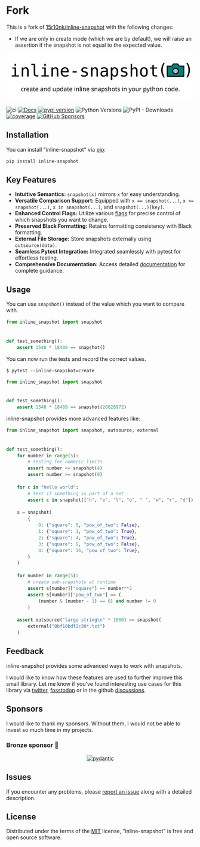 # Fork 

This is a fork of [15r10nk/inline-snapshot](https://github.com/15r10nk/inline-snapshot) with the following changes:
- If we are only in create mode (which we are by default), we will raise an assertion if the snapshot is not equal to the expected value.


<!-- -8<- [start:Header] -->

<p align="center">
  <a href="https://15r10nk.github.io/inline-snapshot/">
    <img src="https://raw.githubusercontent.com/15r10nk/inline-snapshot/main/docs/assets/logo.svg" width="500" alt="inline-snapshot">
  </a>
</p>

![ci](https://github.com/15r10nk/inline-snapshot/actions/workflows/ci.yml/badge.svg?branch=main)
[![Docs](https://img.shields.io/badge/docs-mkdocs-green)](https://15r10nk.github.io/inline-snapshot/)
[![pypi version](https://img.shields.io/pypi/v/inline-snapshot.svg)](https://pypi.org/project/inline-snapshot/)
![Python Versions](https://img.shields.io/pypi/pyversions/inline-snapshot)
![PyPI - Downloads](https://img.shields.io/pypi/dw/inline-snapshot)
[![coverage](https://img.shields.io/badge/coverage-100%25-blue)](https://15r10nk.github.io/inline-snapshot/contributing/#coverage)
[![GitHub Sponsors](https://img.shields.io/github/sponsors/15r10nk)](https://github.com/sponsors/15r10nk)

<!-- -8<- [end:Header] -->

## Installation

You can install "inline-snapshot" via [pip](https://pypi.org/project/pip/):

``` bash
pip install inline-snapshot
```

## Key Features

- **Intuitive Semantics:** `snapshot(x)` mirrors `x` for easy understanding.
- **Versatile Comparison Support:** Equipped with `x == snapshot(...)`, `x <= snapshot(...)`, `x in snapshot(...)`, and `snapshot(...)[key]`.
- **Enhanced Control Flags:** Utilize various [flags](https://15r10nk.github.io/inline-snapshot/pytest/) for precise control of which snapshots you want to change.
- **Preserved Black Formatting:** Retains formatting consistency with Black formatting.
- **External File Storage:** Store snapshots externally using `outsource(data)`.
- **Seamless Pytest Integration:** Integrated seamlessly with pytest for effortless testing.
- **Comprehensive Documentation:** Access detailed [documentation](https://15r10nk.github.io/inline-snapshot/) for complete guidance.


## Usage

You can use `snapshot()` instead of the value which you want to compare with.

<!-- inline-snapshot: outcome-errors=1 outcome-passed=1 -->
```python
from inline_snapshot import snapshot


def test_something():
    assert 1548 * 18489 == snapshot()
```

You can now run the tests and record the correct values.

```
$ pytest --inline-snapshot=create
```

<!-- inline-snapshot: create -->
```python
from inline_snapshot import snapshot


def test_something():
    assert 1548 * 18489 == snapshot(28620972)
```

inline-snapshot provides more advanced features like:

<!-- inline-snapshot: fix create trim this -->
```python
from inline_snapshot import snapshot, outsource, external


def test_something():
    for number in range(5):
        # testing for numeric limits
        assert number <= snapshot(4)
        assert number >= snapshot(0)

    for c in "hello world":
        # test if something is part of a set
        assert c in snapshot(["h", "e", "l", "o", " ", "w", "r", "d"])

    s = snapshot(
        {
            0: {"square": 0, "pow_of_two": False},
            1: {"square": 1, "pow_of_two": True},
            2: {"square": 4, "pow_of_two": True},
            3: {"square": 9, "pow_of_two": False},
            4: {"square": 16, "pow_of_two": True},
        }
    )

    for number in range(5):
        # create sub-snapshots at runtime
        assert s[number]["square"] == number**2
        assert s[number]["pow_of_two"] == (
            (number & (number - 1) == 0) and number != 0
        )

    assert outsource("large string\n" * 1000) == snapshot(
        external("8bf10bdf2c30*.txt")
    )
```

<!-- -8<- [start:Feedback] -->
## Feedback

inline-snapshot provides some advanced ways to work with snapshots.

I would like to know how these features are used to further improve this small library.
Let me know if you've found interesting use cases for this library via [twitter](https://twitter.com/15r10nk), [fosstodon](https://fosstodon.org/deck/@15r10nk) or in the github [discussions](https://github.com/15r10nk/inline-snapshot/discussions/new?category=show-and-tell).

## Sponsors

I would like to thank my sponsors. Without them, I would not be able to invest so much time in my projects.

### Bronze sponsor 🥉

<p align="center">
  <a href="https://pydantic.dev/">
    <img src="docs/assets/sponsors/pydantic.png" alt="pydantic" width="300"/>
  </a>
</p>

## Issues

If you encounter any problems, please [report an issue](https://github.com/15r10nk/inline-snapshot/issues) along with a detailed description.
<!-- -8<- [end:Feedback] -->

## License

Distributed under the terms of the [MIT](http://opensource.org/licenses/MIT) license, "inline-snapshot" is free and open source software.
